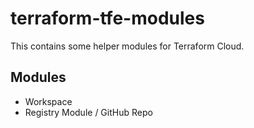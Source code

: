 # terraform-tfe-modules

This contains some helper modules for Terraform Cloud. 

## Modules

- Workspace
- Registry Module / GitHub Repo

